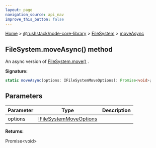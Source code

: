 ```yaml
---
layout: page
navigation_source: api_nav
improve_this_button: false
---
```



[Home](./index.md) &gt; [@rushstack/node-core-library](./node-core-library.md) &gt; [FileSystem](./node-core-library.filesystem.md) &gt; [moveAsync](./node-core-library.filesystem.moveasync.md)

## FileSystem.moveAsync() method

An async version of [FileSystem.move()](./node-core-library.filesystem.move.md) .

<b>Signature:</b>

```typescript
static moveAsync(options: IFileSystemMoveOptions): Promise<void>;
```

## Parameters

|  Parameter | Type | Description |
|  --- | --- | --- |
|  options | [IFileSystemMoveOptions](./node-core-library.ifilesystemmoveoptions.md) |  |

<b>Returns:</b>

Promise&lt;void&gt;
